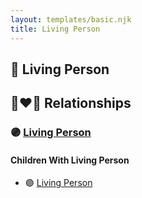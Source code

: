 ```yaml
---
layout: templates/basic.njk
title: Living Person
---
```

## 🔵 Living Person


## 👩‍❤️‍👨 Relationships

### 🟣 [Living Person](/people/9/9854708)

#### Children With Living Person
* 🟣 [Living Person](/people/9/95526608)